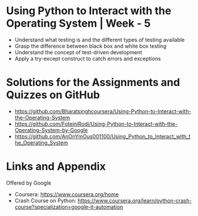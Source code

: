 
# Using Python to Interact with the Operating System | Week - 5

* Understand what testing is and the different types of testing available
* Grasp the difference between black box and white box testing
* Understand the concept of test-driven development
* Apply a try-except construct to catch errors and exceptions

Solutions for the Assignments and Quizzes on GitHub 
========================================================
- https://github.com/Bharatsinghcoursera/Using-Python-to-Interact-with-the-Operating-System
- https://github.com/FoteiniRodi/Using-Python-to-Interact-with-the-Operating-System-by-Google
- https://github.com/AnOnYmOus001100/Using_Python_to_Interact_with_the_Operating_System

Links and Appendix
========================================================
Offered by Google

- Coursera: https://www.coursera.org/home
- Crash Course on Python: https://www.coursera.org/learn/python-crash-course?specialization=google-it-automation

